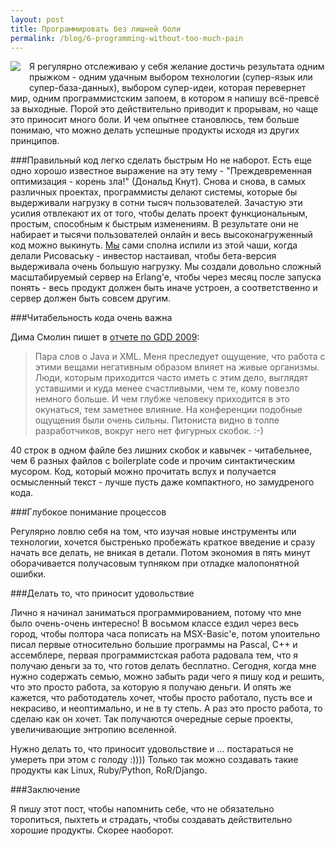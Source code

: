 ```yaml
---
layout: post
title: Программировать без лишней боли
permalink: /blog/6-programming-without-too-much-pain
---
```

<img src="http://farm3.static.flickr.com/2658/4107572026_9c0e8ed3f9_m.jpg" align="left" style="margin: 0 1em 2em 0;"/>

Я регулярно отслеживаю у себя желание достичь результата одним прыжком - одним удачным выбором технологии (супер-язык или супер-база-данных), выбором супер-идеи, которая перевернет мир, одним программистским запоем, в котором я напишу всё-превсё за выходные. Порой это действительно приводит к прорывам, но чаще это приносит много боли. И чем опытнее становлюсь, тем больше понимаю, что можно делать успешные продукты исходя из других принципов.
<!--more-->

###Правильный код легко сделать быстрым
Но не наборот. Есть еще одно хорошо известное выражение на эту тему - "Преждевременная оптимизация - корень зла!" (Дональд Кнут). Снова и снова, в самых различных проектах, программисты делают системы, которые бы выдерживали нагрузку в сотни тысяч пользователей. Зачастую эти усилия отвлекают их от того, чтобы делать проект функциональным, простым, способным к быстрым изменениям. В результате они не набирает и тысячи пользователей онлайн и весь высоконагруженный код можно выкинуть. <a href="http://risovaska.ru/about/">Мы</a> сами сполна испили из этой чаши, когда делали Рисоваську - инвестор настаивал, чтобы бета-версия выдерживала очень большую нагрузку. Мы создали довольно сложный масштабируемый сервер на Erlang'e, чтобы через месяц после запуска понять - весь продукт должен быть иначе устроен, а соответственно и сервер должен быть совсем другим.

###Читабельность кода очень важна

Дима Смолин пишет в [отчете по GDD 2009](http://habrahabr.ru/blogs/google/74882):

<blockquote>Пара слов о Java и XML. Меня преследует ощущение, что работа с этими вещами негативным образом влияет на живые организмы. Люди, которым приходится часто иметь с этим дело, выглядят уставшими и куда менее счастливыми, чем те, кому повезло немного больше. И чем глубже человеку приходится в это окунаться, тем заметнее влияние. На конференции подобные ощущения были очень сильны. Питониста видно в толпе разработчиков, вокруг него нет фигурных скобок. :-)</blockquote>

40 строк в одном файле без лишних скобок и кавычек - читабельнее, чем 6 разных файлов с boilerplate code и прочим синтактическим мусором. Код, который можно прочитать вслух и получается осмысленный текст - лучше пусть даже компактного, но замудреного кода.

###Глубокое понимание процессов

Регулярно ловлю себя на том, что изучая новые инструменты или технологии, хочется быстренько пробежать краткое введение и сразу начать все делать, не вникая в детали. Потом экономия в пять минут оборачивается получасовым тупняком при отладке малопонятной ошибки.

###Делать то, что приносит удовольствие

Лично я начинал заниматься программированием, потому что мне было очень-очень интересно! В восьмом классе ездил через весь город, чтобы полтора часа пописать на MSX-Basic'e, потом упоительно писал первые относительно большие программы на Pascal, C++ и ассемблере, первая программистская работа радовала тем, что я получаю деньги за то, что готов делать бесплатно. Сегодня, когда мне нужно содержать семью, можно забыть ради чего я пишу код и решить, что это просто работа, за которую я получаю деньги. И опять же кажется, что работодатель хочет, чтобы просто работало, пусть все и некрасиво, и неоптимально, и не в ту степь. А раз это просто работа, то сделаю как он хочет. Так получаются очередные серые проекты, увеличивающие энтропию вселенной.

Нужно делать то, что приносит удовольствие и ... постараться не умереть при этом с голоду :)))) Только так можно создавать такие продукты как Linux, Ruby/Python, RoR/Django.

###Заключение

Я пишу этот пост, чтобы напомнить себе, что не обязательно торопиться, пыхтеть и страдать, чтобы создавать действительно хорошие продукты. Скорее наоборот.